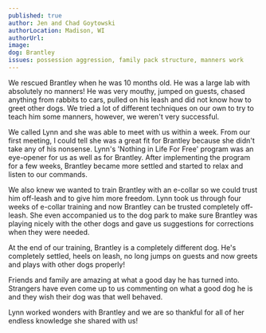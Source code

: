 ```yaml
---
published: true
author: Jen and Chad Goytowski
authorLocation: Madison, WI
authorUrl:
image:
dog: Brantley
issues: possession aggression, family pack structure, manners work
---
```


We rescued Brantley when he was 10 months old. He was a large lab with absolutely no manners! He was very mouthy, jumped on guests, chased anything from rabbits to cars, pulled on his leash and did not know how to greet other dogs. We tried a lot of different techniques on our own to try to teach him some manners, however, we weren't very successful.

We called Lynn and she was able to meet with us within a week. From our first meeting, I could tell she was a great fit for Brantley because she didn't take any of his nonsense. Lynn's 'Nothing in Life For Free' program was an eye-opener for us as well as for Brantley. After implementing the program for a few weeks, Brantley became more settled and started to relax and listen to our commands.

We also knew we wanted to train Brantley with an e-collar so we could trust him off-leash and to give him more freedom. Lynn took us through four weeks of e-collar training and now Brantley can be trusted completely off-leash. She even accompanied us to the dog park to make sure Brantley was playing nicely with the other dogs and gave us suggestions for corrections when they were needed.

At the end of our training, Brantley is a completely different dog. He's completely settled, heels on leash, no long jumps on guests and now greets and plays with other dogs properly!

Friends and family are amazing at what a good day he has turned into. Strangers have even come up to us commenting on what a good dog he is and they wish their dog was that well behaved.

Lynn worked wonders with Brantley and we are so thankful for all of her endless knowledge she shared with us!
